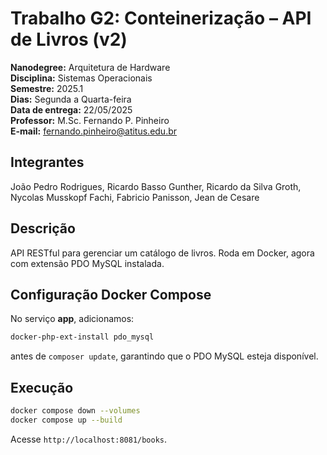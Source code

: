 # Trabalho G2: Conteinerização – API de Livros (v2)

**Nanodegree:** Arquitetura de Hardware  
**Disciplina:** Sistemas Operacionais  
**Semestre:** 2025.1  
**Dias:** Segunda a Quarta-feira  
**Data de entrega:** 22/05/2025  
**Professor:** M.Sc. Fernando P. Pinheiro  
**E-mail:** fernando.pinheiro@atitus.edu.br  

## Integrantes  
 João Pedro Rodrigues, 
 Ricardo Basso Gunther,
 Ricardo da Silva Groth,
 Nycolas Musskopf Fachi, 
 Fabricio Panisson, 
 Jean de Cesare 

## Descrição  
API RESTful para gerenciar um catálogo de livros. Roda em Docker, agora com extensão PDO MySQL instalada.

## Configuração Docker Compose  
No serviço **app**, adicionamos:
```bash
docker-php-ext-install pdo_mysql
```
antes de `composer update`, garantindo que o PDO MySQL esteja disponível.

## Execução  
```bash
docker compose down --volumes
docker compose up --build
```

Acesse `http://localhost:8081/books`.
